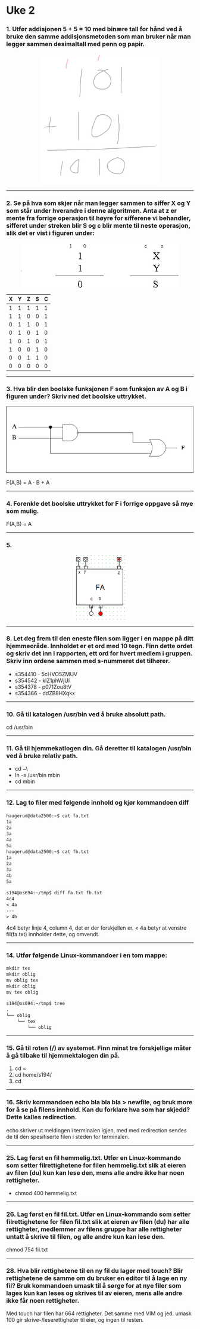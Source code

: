 # Uke 2

### **1. Utfør addisjonen 5 + 5 = 10 med binære tall for hånd ved å bruke den samme addisjonsmetoden som man bruker når man legger sammen desimaltall med penn og papir.**

<p align="center">
    <img src="images\uke2_oppgave1.png" style="width: auto;" alt="">
</p>

---

### **2. Se på hva som skjer når man legger sammen to siffer X og Y som står under hverandre i denne algoritmen. Anta at z er mente fra forrige operasjon til høyre for sifferene vi behandler, sifferet under streken blir S og c blir mente til neste operasjon, slik det er vist i figuren under:**
<p align="center">
    <img src="images\add.png" style="width: auto;" alt="">
</p>


<table align="center"><thead><tr><th>X</th><th>Y</th><th>Z</th><th>S</th><th>C</th></tr></thead><tbody><tr><td>1</td><td>1</td><td>1</td><td>1</td><td>1</td></tr><tr><td>1</td><td>1</td><td>0</td><td>0</td><td>1</td></tr><tr><td>0</td><td>1</td><td>1</td><td>0</td><td>1</td></tr><tr><td>0</td><td>1</td><td>0</td><td>1</td><td>0</td></tr><tr><td>1</td><td>0</td><td>1</td><td>0</td><td>1</td></tr><tr><td>1</td><td>0</td><td>0</td><td>1</td><td>0</td></tr><tr><td>0</td><td>0</td><td>1</td><td>1</td><td>0</td></tr><tr><td>0</td><td>0</td><td>0</td><td>0</td><td>0</td></tr></tbody></table>

---

### **3. Hva blir den boolske funksjonen F som funksjon av A og B i figuren under? Skriv ned det boolske uttrykket.**

<p align="center">
    <img src="images\ab.png" style="width: auto;" alt="">
</p>

F(A,B) = A ⋅ B + A

---

### **4. Forenkle det boolske uttrykket for F i forrige oppgave så mye som mulig.**

F(A,B) = A

---

### **5.**

<p align="center">
    <img src="images\fulladder.png" style="width: auto;" alt="">
</p>

---

### **8. Let deg frem til den eneste filen som ligger i en mappe på ditt hjemmeoråde. Innholdet er et ord med 10 tegn. Finn dette ordet og skriv det inn i rapporten, ett ord for hvert medlem i gruppen. Skriv inn ordene sammen med s-nummeret det tilhører.**

* s354410 - 5cHVO5ZMUV
* s354542 - klZ1phWjUI
* s354378 - p071Zou8tV
* s354366 - ddZB8HXqkx

---

### **10. Gå til katalogen /usr/bin ved å bruke absolutt path.**

 cd /usr/bin

---

### **11.  Gå til hjemmekatlogen din. Gå deretter til katalogen /usr/bin ved å bruke relativ path.**

* cd ~\
* ln -s /usr/bin mbin
* cd mbin
---

### **12. Lag to filer med følgende innhold og kjør kommandoen diff**

```
haugerud@data2500:~$ cat fa.txt 
1a
2a
3a
4a
5a
haugerud@data2500:~$ cat fb.txt 
1a
2a
3a
4b
5a
```

```
s194@os694:~/tmp$ diff fa.txt fb.txt
4c4
< 4a
---
> 4b
```
4c4 betyr linje 4, column 4, det er der forskjellen er.
< 4a betyr at venstre fil(fa.txt) innholder dette, og omvendt.

---

### **14. Utfør følgende Linux-kommandoer i en tom mappe:**

```
mkdir tex
mkdir oblig
mv oblig tex
mkdir oblig
mv tex oblig
```

```
s194@os694:~/tmp$ tree
.
└── oblig
    └── tex
        └── oblig
```

---

### **15.  Gå til roten (/) av systemet. Finn minst tre forskjellige måter å gå tilbake til hjemmektalogen din på.**

1. cd ~
2. cd home/s194/
3. cd

---

### **16. Skriv kommandoen echo bla bla bla > newfile, og bruk more for å se på filens innhold. Kan du forklare hva som har skjedd? Dette kalles redirection.**

echo skriver ut meldingen i terminalen igjen, med med redirection sendes de til den spesifiserte filen i steden for terminalen.

---

### **25.  Lag først en fil hemmelig.txt. Utfør en Linux-kommando som setter filrettighetene for filen hemmelig.txt slik at eieren av filen (du) kun kan lese den, mens alle andre ikke har noen rettigheter.**

* chmod 400 hemmelig.txt

---

### **26. Lag først en fil fil.txt. Utfør en Linux-kommando som setter filrettighetene for filen fil.txt slik at eieren av filen (du) har alle rettigheter, medlemmer av filens gruppe har alle rettigheter untatt å skrive til filen, og alle andre kun kan lese den.**

chmod 754 fil.txt

---

### **28. Hva blir rettighetene til en ny fil du lager med touch? Blir rettighetene de samme om du bruker en editor til å lage en ny fil? Bruk kommandoen umask til å sørge for at nye filer som lages kun kan leses og skrives til av eieren, mens alle andre ikke får noen rettigheter.**

Med touch har filen har 664 rettigheter. Det samme med VIM og jed.
umask 100 gir skrive-/leserettigheter til eier, og ingen til resten.

